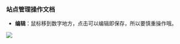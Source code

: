 ﻿<link href="/css/erp_docs.css?v=@ViewBag.Version" rel="stylesheet" />

### 站点管理操作文档  
- **编辑**：鼠标移到数字地方，点击可以编辑即保存，所以要慎重操作哦。
<img src="/docs/site/images/site010.jpg" />
